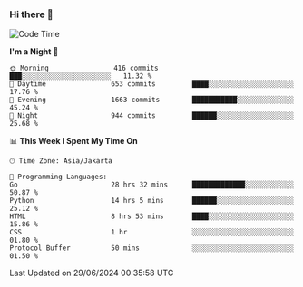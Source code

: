 ### Hi there 👋

<!--
**rmsubekti/rmsubekti** is a ✨ _special_ ✨ repository because its `README.md` (this file) appears on your GitHub profile.

Here are some ideas to get you started:

- 🔭 I’m currently working on ...
- 🌱 I’m currently learning ...
- 👯 I’m looking to collaborate on ...
- 🤔 I’m looking for help with ...
- 💬 Ask me about ...
- 📫 How to reach me: ...
- 😄 Pronouns: ...
- ⚡ Fun fact: ...
-->

<!--START_SECTION:waka-->
![Code Time](http://img.shields.io/badge/Code%20Time-3%2C079%20hrs%2052%20mins-blue)

**I'm a Night 🦉** 

```text
🌞 Morning                416 commits         ███░░░░░░░░░░░░░░░░░░░░░░   11.32 % 
🌆 Daytime                653 commits         ████░░░░░░░░░░░░░░░░░░░░░   17.76 % 
🌃 Evening                1663 commits        ███████████░░░░░░░░░░░░░░   45.24 % 
🌙 Night                  944 commits         ██████░░░░░░░░░░░░░░░░░░░   25.68 % 
```


📊 **This Week I Spent My Time On** 

```text
🕑︎ Time Zone: Asia/Jakarta

💬 Programming Languages: 
Go                       28 hrs 32 mins      █████████████░░░░░░░░░░░░   50.87 % 
Python                   14 hrs 5 mins       ██████░░░░░░░░░░░░░░░░░░░   25.12 % 
HTML                     8 hrs 53 mins       ████░░░░░░░░░░░░░░░░░░░░░   15.86 % 
CSS                      1 hr                ░░░░░░░░░░░░░░░░░░░░░░░░░   01.80 % 
Protocol Buffer          50 mins             ░░░░░░░░░░░░░░░░░░░░░░░░░   01.50 % 
```


 Last Updated on 29/06/2024 00:35:58 UTC
<!--END_SECTION:waka-->
